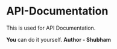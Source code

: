 # API-Documentation
This is used for API Documentation.

**You** can do it yourself. **Author - Shubham** 
